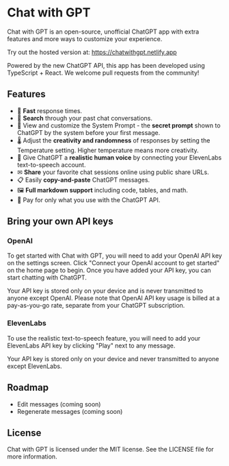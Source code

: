 # Chat with GPT

Chat with GPT is an open-source, unofficial ChatGPT app with extra features and more ways to customize your experience.

Try out the hosted version at: https://chatwithgpt.netlify.app

Powered by the new ChatGPT API, this app has been developed using TypeScript + React. We welcome pull requests from the community!

## Features

- 🚀 **Fast** response times.
- 🔎 **Search** through your past chat conversations.
- 📄 View and customize the System Prompt - the **secret prompt** shown to ChatGPT by the system before your first message.
- 🌡 Adjust the **creativity and randomness** of responses by setting the Temperature setting. Higher temperature means more creativity.
- 💬 Give ChatGPT a **realistic human voice** by connecting your ElevenLabs text-to-speech account.
- ✉ **Share** your favorite chat sessions online using public share URLs.
- 📋 Easily **copy-and-paste** ChatGPT messages.
- 🖼 **Full markdown support** including code, tables, and math.
- 🫰 Pay for only what you use with the ChatGPT API.

## Bring your own API keys

### OpenAI

To get started with Chat with GPT, you will need to add your OpenAI API key on the settings screen. Click "Connect your OpenAI account to get started" on the home page to begin. Once you have added your API key, you can start chatting with ChatGPT.

Your API key is stored only on your device and is never transmitted to anyone except OpenAI. Please note that OpenAI API key usage is billed at a pay-as-you-go rate, separate from your ChatGPT subscription.

### ElevenLabs

To use the realistic text-to-speech feature, you will need to add your ElevenLabs API key by clicking "Play" next to any message.

Your API key is stored only on your device and never transmitted to anyone except ElevenLabs.

## Roadmap

- Edit messages (coming soon)
- Regenerate messages (coming soon)

## License

Chat with GPT is licensed under the MIT license. See the LICENSE file for more information.